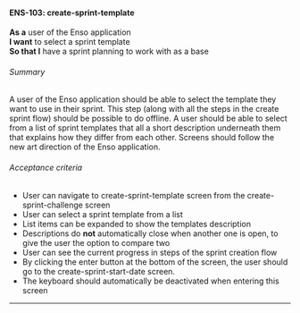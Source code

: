 #### ENS-103: create-sprint-template
**As a** user of the Enso application <br />
**I want** to select a sprint template <br />
**So that I** have a sprint planning to work with as a base

###### Summary
A user of the Enso application should be able to select the template they want to use in their sprint. This step (along with all the steps in the create sprint flow) should be possible to do offline. A user should be able to select from a list of sprint templates that all a short description underneath them that explains how they differ from each other. Screens should follow the new art direction of the Enso application.

###### Acceptance criteria
- User can navigate to create-sprint-template screen from the create-sprint-challenge screen
- User can select a sprint template from a list
- List items can be expanded to show the templates description
- Descriptions do **not** automatically close when another one is open, to give the user the option to compare two
- User can see the current progress in steps of the sprint creation flow
- By clicking the enter button at the bottom of the screen, the user should go to the create-sprint-start-date screen.
- The keyboard should automatically be deactivated when entering this screen

---
